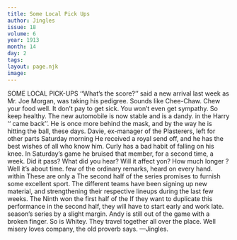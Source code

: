 ```yaml
---
title: Some Local Pick Ups
author: Jingles
issue: 18
volume: 6
year: 1913
month: 14
day: 2
tags:
layout: page.njk
image:
---
```

SOME LOCAL PICK-UPS    ‘‘What’s the score?’’ said a new arrival last week as Mr. Joe Morgan, was taking his pedigree. Sounds like Chee-Chaw. Chew your food well.       It don’t pay to get sick. You won’t even get sympathy. So keep healthy.       The new automobile is now stable and is a dandy. in the Harry ‘‘ came back’’. He is once more behind the mask, and by the way he is hitting the ball, these days. Davie, ex-manager of the Plasterers, left for other parts Saturday morning He received a royal send off, and he has the best wishes of all who know him. Curly has a bad habit of falling on his knee. In Saturday’s game he bruised that member, for a second time, a week. Did it pass? What did you hear? Will it affect yon? How much longer ? Well it’s about time. few of the ordinary remarks, heard on every hand. within These are only a The second half of the series promises to furnish some excellent sport. The different teams have been signing up new material, and strengthening their respective lineups during the last few weeks. The Ninth won the first half of the If they want to duplicate this performance in the second half, they will have to start early and work late. season’s series by a slight margin. Andy is still out of the game with a broken finger. So is Whitey. They travel together all over the place. Well misery loves company, the old proverb says. —Jingles. 
